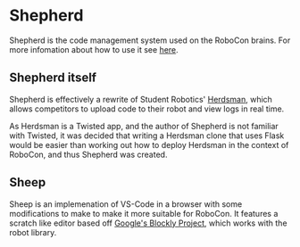 # Shepherd

Shepherd is the code management system used on the RoboCon brains. For more infomation about how to use it see [here](https://hr-robocon.org/docs/connecting.html).

## Shepherd itself

Shepherd is effectively a rewrite of Student Robotics' [Herdsman][],
which allows competitors to upload code to their robot and view logs in
real time.

As Herdsman is a Twisted app, and the author of Shepherd is not familiar
with Twisted, it was decided that writing a Herdsman clone that uses
Flask would be easier than working out how to deploy Herdsman in the
context of RoboCon, and thus Shepherd was created.

[Herdsman]: https://github.com/srobo/brain-herdsman

## Sheep

Sheep is an implemenation of VS-Code in a browser with some
modifications to make to make it more suitable for RoboCon. It features
a scratch like editor based off [Google's Blockly Project](https://developers.google.com/blockly/), which works with the robot 
library.
